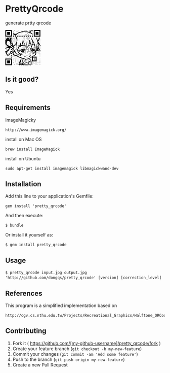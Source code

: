 # PrettyQrcode

generate prtty qrcode

![generated pretty qrcode example](https://raw.githubusercontent.com/dongqs/pretty_qrcode/master/example.jpg)

## Is it good?

Yes

## Requirements

ImageMagicky

    http://www.imagemagick.org/

install on Mac OS

    brew install ImageMagick

install on Ubuntu

    sudo apt-get install imagemagick libmagickwand-dev

## Installation

Add this line to your application's Gemfile:

    gem install 'pretty_qrcode'

And then execute:

    $ bundle

Or install it yourself as:

    $ gem install pretty_qrcode

## Usage

    $ pretty_qrcode input.jpg output.jpg 'http://github.com/dongqs/pretty_qrcode' [version] [correction_level]

## References

This program is a simplified implementation based on

    http://cgv.cs.nthu.edu.tw/Projects/Recreational_Graphics/Halftone_QRCodes/

## Contributing

1. Fork it ( https://github.com/[my-github-username]/pretty_qrcode/fork )
2. Create your feature branch (`git checkout -b my-new-feature`)
3. Commit your changes (`git commit -am 'Add some feature'`)
4. Push to the branch (`git push origin my-new-feature`)
5. Create a new Pull Request
